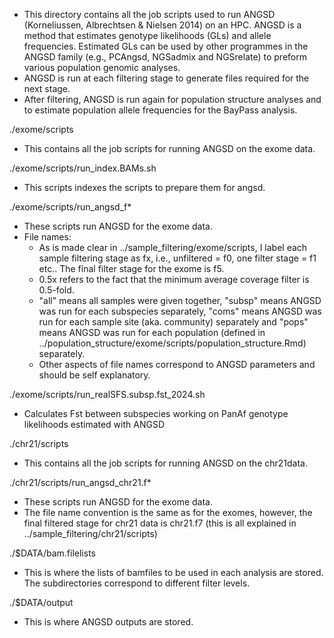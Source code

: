 - This directory contains all the job scripts used to run ANGSD (Korneliussen, Albrechtsen & Nielsen 2014) on an HPC. ANGSD is a 
method that estimates genotype likelihoods (GLs) and allele frequencies. Estimated GLs can be used by other programmes in the ANGSD 
family (e.g., PCAngsd, NGSadmix and NGSrelate) to preform various population genomic analyses.
- ANGSD is run at each filtering stage to generate files required for the next stage.
- After filtering, ANGSD is run again for population structure analyses and to estimate population allele frequencies for the BayPass 
analysis.

./exome/scripts
- This contains all the job scripts for running ANGSD on the exome data.

./exome/scripts/run_index.BAMs.sh
- This scripts indexes the scripts to prepare them for angsd.

./exome/scripts/run_angsd_f*
- These scripts run ANGSD for the exome data.
- File names:
	- As is made clear in ../sample_filtering/exome/scripts, I label each sample filtering stage as fx, i.e., unfiltered = f0, one 
filter stage = f1 etc.. The final filter stage for the exome is f5.
	- 0.5x refers to the fact that the minimum average coverage filter is 0.5-fold.
	- "all" means all samples were given together, "subsp" means ANGSD was run for each subspecies separately, "coms" means ANGSD 
was run for each sample site (aka. community) separately and "pops" means ANGSD was run for each population (defined in 
../population_structure/exome/scripts/population_structure.Rmd) separately.
	- Other aspects of file names correspond to ANGSD parameters and should be self explanatory.

./exome/scripts/run_realSFS.subsp.fst_2024.sh
- Calculates Fst between subspecies working on PanAf genotype likelihoods estimated with ANGSD

./chr21/scripts
- This contains all the job scripts for running ANGSD on the chr21data.

./chr21/scripts/run_angsd_chr21.f*
- These scripts run ANGSD for the exome data.
- The file name convention is the same as for the exomes, however, the final filtered stage for chr21 data is chr21.f7 (this is all 
explained in ../sample_filtering/chr21/scripts)

./$DATA/bam.filelists
- This is where the lists of bamfiles to be used in each analysis are stored. The subdirectories correspond to different filter 
levels.

./$DATA/output
- This is where ANGSD outputs are stored.

